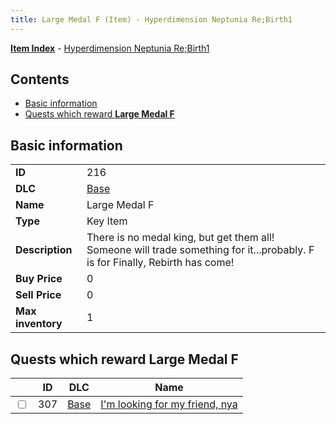 ```yaml
---
title: Large Medal F (Item) - Hyperdimension Neptunia Re;Birth1
---
```


[**Item Index**](/neptunia/rb1/item/index.html) - [Hyperdimension Neptunia Re;Birth1](/neptunia/rb1)

## Contents

- [Basic information](#basic-information)
- [Quests which reward **Large Medal F**](#quests-which-reward-large-medal-f)
## Basic information

|   |   |
| -- | -- |
| **ID** | 216 |
| **DLC** | [Base](/neptunia/rb1/dlc/1-base.html) |
| **Name** | Large Medal F |
| **Type** | Key Item |
| **Description** | There is no medal king, but get them all! Someone will trade something for it...probably. F is for Finally, Rebirth has come! |
| **Buy Price** | 0 |
| **Sell Price** | 0 |
| **Max inventory** | 1 |


## Quests which reward **Large Medal F**

|    | ID | DLC | Name |
| -- | -- | --- | ---- |
| <input type="checkbox" id="rb1-quest-1-307" class="trackbox" /> | 307 | [Base](/neptunia/rb1/dlc/1-base.html) | [I'm looking for my friend, nya](/neptunia/rb1/quest/1-307-im-looking-for-my-friend-nya.html) |
